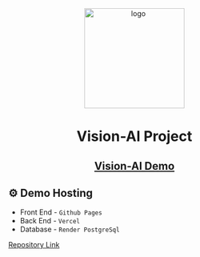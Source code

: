 <div align="center">

  <img src="./assets/vision.PNG" alt="logo" width="200" height="auto" />
  <h1>Vision-AI Project</h1>
   
   <h2>
    <a href="https://ajaykumar-here.github.io/Vision-AI/">Vision-AI Demo</a>
   </h2>
</div> 

<!-- Hosting -->

 ## :gear: Demo Hosting


 - Front End  - `Github Pages`
 - Back End -  `Vercel`
 - Database - `Render PostgreSql`
 
 
 <a href="https://github.com/AjayKumar-Here/Vision-AI-Repo" > Repository Link </a>
